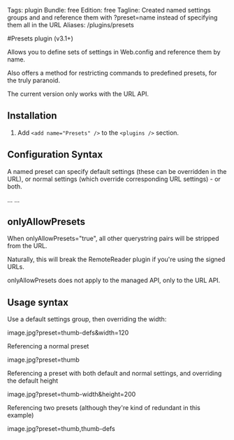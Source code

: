 Tags: plugin
Bundle: free
Edition: free
Tagline:  Created named settings groups and and reference them with ?preset=name instead of specifying them all in the URL
Aliases: /plugins/presets

#Presets plugin (v3.1+)

Allows you to define sets of settings in Web.config and reference them by name.

Also offers a method for restricting commands to predefined presets, for the truly paranoid.

The current version only works with the URL API.

## Installation

1. Add `<add name="Presets" />` to the `<plugins />` section.

## Configuration Syntax

A named preset can specify default settings (these can be overridden in the URL), or normal settings (which override corresponding URL settings) - or both. 

  <resizer>
  ...
    <presets onlyAllowPresets="false">
      <preset name="thumb-defs" defaults="width=100;height=100" />
      <preset name="thumb" settings="width=100;height=100" />
      <preset name="thumb-width" defaults="height=100" settings="width=100" /><!-- The height can be overriden, but not the width -->
    </presets>
  ...
  </resizer>

## onlyAllowPresets

When onlyAllowPresets="true", all other querystring pairs will be stripped from the URL. 

Naturally, this will break the RemoteReader plugin if you're using the signed URLs. 

onlyAllowPresets does not apply to the managed API, only to the URL API.

## Usage syntax

Use a default settings group, then overriding the width:

  image.jpg?preset=thumb-defs&width=120

Referencing a normal preset

  image.jpg?preset=thumb

Referencing a preset with both default and normal settings, and overriding the default height

  image.jpg?preset=thumb-width&height=200

Referencing two presets (although they're kind of redundant in this example)

  image.jpg?preset=thumb,thumb-defs